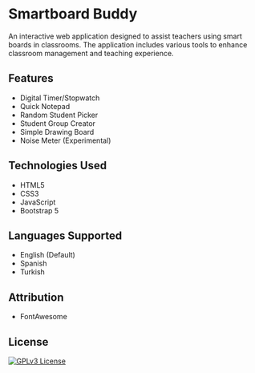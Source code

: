 # Smartboard Buddy

An interactive web application designed to assist teachers using smart boards in classrooms. The application includes various tools to enhance classroom management and teaching experience.

## Features

- Digital Timer/Stopwatch
- Quick Notepad
- Random Student Picker
- Student Group Creator
- Simple Drawing Board
- Noise Meter (Experimental)

## Technologies Used

- HTML5
- CSS3
- JavaScript
- Bootstrap 5

## Languages Supported

- English (Default)
- Spanish
- Turkish

## Attribution

- FontAwesome

## License

[![GPLv3 License](https://img.shields.io/badge/GNU%20General%20Public%20License%20v3-yellow.svg)](https://www.gnu.org/licenses/gpl-3.0.html)
